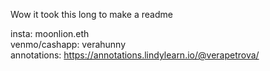 Wow it took this long to make a readme

insta: moonlion.eth  
venmo/cashapp: verahunny  
annotations: https://annotations.lindylearn.io/@verapetrova/

